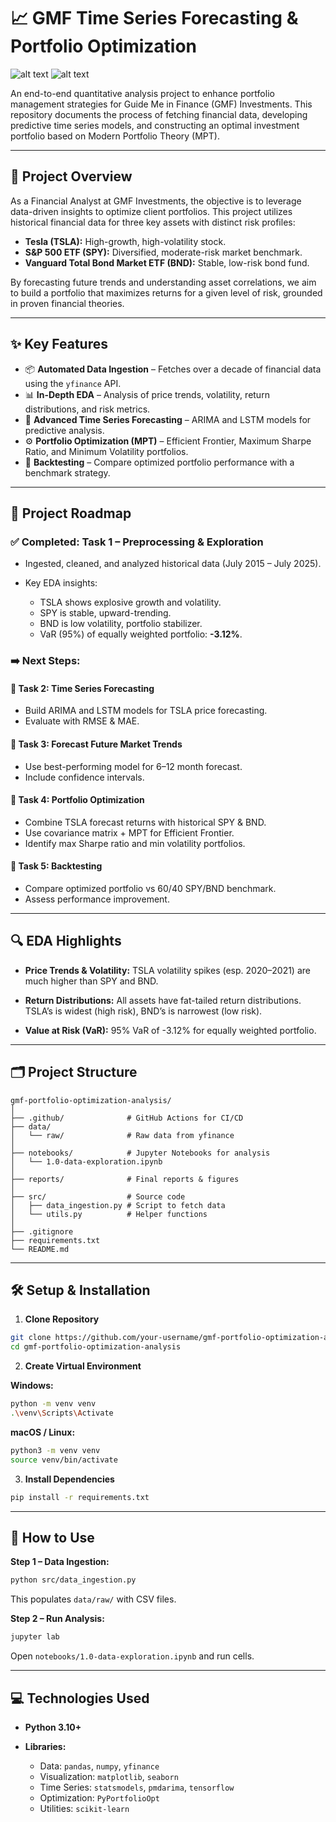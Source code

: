 # 📈 GMF Time Series Forecasting & Portfolio Optimization

![alt text](https://img.shields.io/badge/python-3.10+-blue.svg)
![alt text](https://img.shields.io/badge/License-MIT-yellow.svg)

An end-to-end quantitative analysis project to enhance portfolio management strategies for Guide Me in Finance (GMF) Investments. This repository documents the process of fetching financial data, developing predictive time series models, and constructing an optimal investment portfolio based on Modern Portfolio Theory (MPT).

---

## 🎯 Project Overview

As a Financial Analyst at GMF Investments, the objective is to leverage data-driven insights to optimize client portfolios. This project utilizes historical financial data for three key assets with distinct risk profiles:

* **Tesla (TSLA):** High-growth, high-volatility stock.
* **S\&P 500 ETF (SPY):** Diversified, moderate-risk market benchmark.
* **Vanguard Total Bond Market ETF (BND):** Stable, low-risk bond fund.

By forecasting future trends and understanding asset correlations, we aim to build a portfolio that maximizes returns for a given level of risk, grounded in proven financial theories.

---

## ✨ Key Features

* 📦 **Automated Data Ingestion** – Fetches over a decade of financial data using the `yfinance` API.
* 📊 **In-Depth EDA** – Analysis of price trends, volatility, return distributions, and risk metrics.
* 🤖 **Advanced Time Series Forecasting** – ARIMA and LSTM models for predictive analysis.
* ⚙️ **Portfolio Optimization (MPT)** – Efficient Frontier, Maximum Sharpe Ratio, and Minimum Volatility portfolios.
* 🧪 **Backtesting** – Compare optimized portfolio performance with a benchmark strategy.

---

## 🚀 Project Roadmap

### ✅ Completed: Task 1 – Preprocessing & Exploration

* Ingested, cleaned, and analyzed historical data (July 2015 – July 2025).
* Key EDA insights:

  * TSLA shows explosive growth and volatility.
  * SPY is stable, upward-trending.
  * BND is low volatility, portfolio stabilizer.
  * VaR (95%) of equally weighted portfolio: **-3.12%**.

### ➡️ Next Steps:

#### 🧠 Task 2: Time Series Forecasting

* Build ARIMA and LSTM models for TSLA price forecasting.
* Evaluate with RMSE & MAE.

#### 🔮 Task 3: Forecast Future Market Trends

* Use best-performing model for 6–12 month forecast.
* Include confidence intervals.

#### 🎯 Task 4: Portfolio Optimization

* Combine TSLA forecast returns with historical SPY & BND.
* Use covariance matrix + MPT for Efficient Frontier.
* Identify max Sharpe ratio and min volatility portfolios.

#### 📜 Task 5: Backtesting

* Compare optimized portfolio vs 60/40 SPY/BND benchmark.
* Assess performance improvement.

---

## 🔍 EDA Highlights

* **Price Trends & Volatility:**
  TSLA volatility spikes (esp. 2020–2021) are much higher than SPY and BND.

* **Return Distributions:**
  All assets have fat-tailed return distributions.
  TSLA’s is widest (high risk), BND’s is narrowest (low risk).

* **Value at Risk (VaR):**
  95% VaR of -3.12% for equally weighted portfolio.

---

## 🗂 Project Structure

```
gmf-portfolio-optimization-analysis/
│
├── .github/              # GitHub Actions for CI/CD
├── data/
│   └── raw/              # Raw data from yfinance
│
├── notebooks/            # Jupyter Notebooks for analysis
│   └── 1.0-data-exploration.ipynb
│
├── reports/              # Final reports & figures
│
├── src/                  # Source code
│   ├── data_ingestion.py # Script to fetch data
│   └── utils.py          # Helper functions
│
├── .gitignore
├── requirements.txt
└── README.md
```

---

## 🛠 Setup & Installation

1. **Clone Repository**

```bash
git clone https://github.com/your-username/gmf-portfolio-optimization-analysis.git
cd gmf-portfolio-optimization-analysis
```

2. **Create Virtual Environment**

**Windows:**

```bash
python -m venv venv
.\venv\Scripts\Activate
```

**macOS / Linux:**

```bash
python3 -m venv venv
source venv/bin/activate
```

3. **Install Dependencies**

```bash
pip install -r requirements.txt
```

---

## 🚀 How to Use

**Step 1 – Data Ingestion:**

```bash
python src/data_ingestion.py
```

This populates `data/raw/` with CSV files.

**Step 2 – Run Analysis:**

```bash
jupyter lab
```

Open `notebooks/1.0-data-exploration.ipynb` and run cells.

---

## 💻 Technologies Used

* **Python 3.10+**
* **Libraries:**

  * Data: `pandas`, `numpy`, `yfinance`
  * Visualization: `matplotlib`, `seaborn`
  * Time Series: `statsmodels`, `pmdarima`, `tensorflow`
  * Optimization: `PyPortfolioOpt`
  * Utilities: `scikit-learn`
